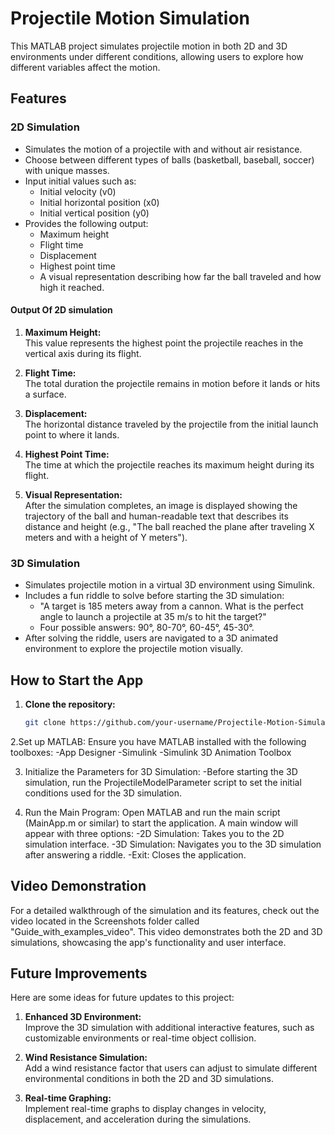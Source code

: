 # Projectile Motion Simulation

This MATLAB project simulates projectile motion in both 2D and 3D environments under different conditions, allowing users to explore how different variables affect the motion.

## Features
### 2D Simulation
- Simulates the motion of a projectile with and without air resistance.
- Choose between different types of balls (basketball, baseball, soccer) with unique masses.
- Input initial values such as:
  - Initial velocity (v0)
  - Initial horizontal position (x0)
  - Initial vertical position (y0)
- Provides the following output:
  - Maximum height
  - Flight time
  - Displacement
  - Highest point time
  - A visual representation describing how far the ball traveled and how high it reached.
#### Output Of 2D simulation
1. **Maximum Height:**  
   This value represents the highest point the projectile reaches in the vertical axis during its flight.

2. **Flight Time:**  
   The total duration the projectile remains in motion before it lands or hits a surface.

3. **Displacement:**  
   The horizontal distance traveled by the projectile from the initial launch point to where it lands.

4. **Highest Point Time:**  
   The time at which the projectile reaches its maximum height during its flight.

5. **Visual Representation:**  
   After the simulation completes, an image is displayed showing the trajectory of the ball and human-readable text that describes its distance and height (e.g., "The ball reached the plane after traveling X meters and with a height of Y meters").
   
### 3D Simulation
- Simulates projectile motion in a virtual 3D environment using Simulink.
- Includes a fun riddle to solve before starting the 3D simulation:
  - "A target is 185 meters away from a cannon. What is the perfect angle to launch a projectile at 35 m/s to hit the target?"
  - Four possible answers: 90°, 80-70°, 60-45°, 45-30°.
- After solving the riddle, users are navigated to a 3D animated environment to explore the projectile motion visually.

## How to Start the App

1. **Clone the repository:**
   ```bash
   git clone https://github.com/your-username/Projectile-Motion-Simulation.git
2.Set up MATLAB:
Ensure you have MATLAB installed with the following toolboxes:
-App Designer
-Simulink
-Simulink 3D Animation Toolbox

3. Initialize the Parameters for 3D Simulation:
-Before starting the 3D simulation, run the ProjectileModelParameter script to set the initial conditions used for the 3D simulation.

4. Run the Main Program:
Open MATLAB and run the main script (MainApp.m or similar) to start the application.
A main window will appear with three options:
-2D Simulation: Takes you to the 2D simulation interface.
-3D Simulation: Navigates you to the 3D simulation after answering a riddle.
-Exit: Closes the application.

## Video Demonstration
For a detailed walkthrough of the simulation and its features, check out the video located in the Screenshots folder called "Guide_with_examples_video". 
This video demonstrates both the 2D and 3D simulations, showcasing the app's functionality and user interface.

## Future Improvements
Here are some ideas for future updates to this project:

1. **Enhanced 3D Environment:**  
   Improve the 3D simulation with additional interactive features, such as customizable environments or real-time object collision.

2. **Wind Resistance Simulation:**  
   Add a wind resistance factor that users can adjust to simulate different environmental conditions in both the 2D and 3D simulations.

3. **Real-time Graphing:**  
   Implement real-time graphs to display changes in velocity, displacement, and acceleration during the simulations.
